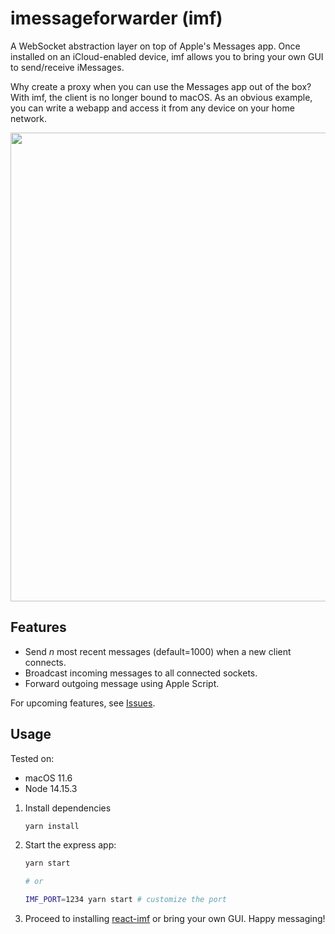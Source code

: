 # imessageforwarder (imf)

A WebSocket abstraction layer on top of Apple's Messages app. Once installed on an iCloud-enabled device, imf allows you to bring your own GUI to send/receive iMessages.

Why create a proxy when you can use the Messages app out of the box? With imf, the client is no longer bound to macOS. As an obvious example, you can write a webapp and access it from any device on your home network.

<img src="https://user-images.githubusercontent.com/20038316/138819386-082919f6-2581-4bb4-9460-d98ccbb4fce6.png" width=750 />


## Features

* Send _n_ most recent messages (default=1000) when a new client connects.
* Broadcast incoming messages to all connected sockets.
* Forward outgoing message using Apple Script.

For upcoming features, see [Issues](https://github.com/jaeseopark/imessageforwarder/issues).

## Usage

Tested on:
* macOS 11.6
* Node 14.15.3

1. Install dependencies
     ```bash
     yarn install
     ```
1. Start the express app:
    ```bash
    yarn start

    # or

    IMF_PORT=1234 yarn start # customize the port
    ```
1. Proceed to installing [react-imf](https://github.com/jaeseopark/react-imf) or bring your own GUI. Happy messaging!

